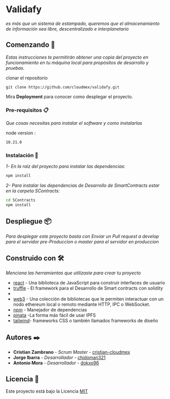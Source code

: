 # Validafy

_es más que un sistema de estampado, queremos que el almacenamiento de información sea libre, descentralizado e interplanetario_

## Comenzando 🚀

_Estas instrucciones te permitirán obtener una copia del proyecto en funcionamiento en tu máquina local para propósitos de desarrollo y pruebas._

clonar el repositorio
```
git clone https://github.com/cloudmex/validafy.git
```
Mira **Deployment** para conocer como desplegar el proyecto.


### Pre-requisitos 📋

_Que cosas necesitas para instalar el software y como instalarlas_

node version :
```bash
10.21.0
```

### Instalación 🔧

_1- En la raiz del proyecto para instalar las dependencias:_

```bash
npm install
```
_2- Para instalar las dependencias de Desarrollo de SmartContracts estar en la carpeta SContracts:_
```bash
cd SContracts
npm install
```

 

## Despliegue 📦

_Para desplegar este proyecto basta con Enviar un Pull request a develop para el servidor pre-Produccion o master para el servidor en produccion_

## Construido con 🛠️

_Menciona las herramientas que utilizaste para crear tu proyecto_

* [react](https://es.reactjs.org/) - Una biblioteca de JavaScript para construir interfaces de usuario 
* [truffle](https://www.trufflesuite.com/) - El framework para el Desarrollo de Smart contracts con solidity
* 
* [web3](https://web3js.readthedocs.io/en/v1.3.4/) - Una colección de bibliotecas que le permiten interactuar con un nodo ethereum local o remoto mediante HTTP, IPC o WebSocket.
* [npm](https://www.npmjs.com/) - Manejador de dependencias
* [pinata](https://pinata.cloud/) -La forma más fácil de usar IPFS 
* [tailwind](https://tailwindcss.com/)-  frameworks CSS o también llamados frameworks de diseño

 
 
## Autores ✒️

 
* **Cristian Zambrano** - *Scrum Master* - [cristian-cloudmex](https://github.com/cristian-cloudmex)
* **Jorge Ibarra** - *Desarrollador* - [chidoman321](https://github.com/chidoman321)
* **Antonio Mora** - *Desarrollador* - [dokxo96](https://github.com/dokxo96)

 
## Licencia 📄

Este proyecto está bajo la Licencia  [MIT](https://choosealicense.com/licenses/mit/)

